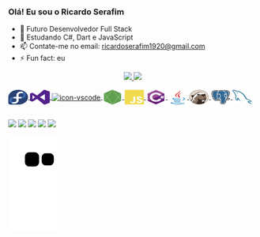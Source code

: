### Olá! Eu sou o Ricardo Serafim

- 🔭 Futuro Desenvolvedor Full Stack
- 🌱 Estudando C#, Dart e JavaScript
- 📫 Contate-me no email: ricardoserafim1920@gmail.com
- ⚡ Fun fact: eu

<div align="center">
  <a href="https://github.com/SorSerafim">
  <img height="180em" src="https://github-readme-stats.vercel.app/api?username=SorSerafim&show_icons=true&theme=radical&include_all_commits=true&count_private=true"/>
  <img height="180em" src="https://github-readme-stats.vercel.app/api/top-langs/?username=SorSerafim&layout=compact&langs_count=7&theme=radical"/>
</div>
  
<div style="display: inline_block"><br>
<!--  
  <img align="center" alt="Ts" height="30" width="40" src="https://raw.githubusercontent.com/devicons/devicon/master/icons/typescript/typescript-plain.svg">
  <img align="center" alt="React" height="30" width="40" src="https://raw.githubusercontent.com/devicons/devicon/master/icons/react/react-original.svg">
  <img align="center" alt="HTML" height="30" width="40" src="https://raw.githubusercontent.com/devicons/devicon/master/icons/html5/html5-original.svg">
  <img align="center" alt="CSS" height="30" width="40" src="https://raw.githubusercontent.com/devicons/devicon/master/icons/css3/css3-original.svg"> 
  <img align="center" alt="icon-" height="30" width="40" src=""> -->
  <img align="center" alt="icon-fedora" height="30" width="40" src="https://github.com/devicons/devicon/blob/master/icons/fedora/fedora-original.svg">
  <img align="center" alt="icon-visualStudio" height="30" width="40" src="https://github.com/devicons/devicon/blob/master/icons/visualstudio/visualstudio-plain.svg">
  <img align="center" alt="icon-vscode" height="30" width="40" src="https://cdn.jsdelivr.net/gh/devicons/devicon/icons/vscode/vscode-original.svg">
  <img align="center" alt="icon-nodeJs" height="30" width="40" src="https://github.com/devicons/devicon/blob/master/icons/nodejs/nodejs-plain.svg">
  <img align="center" alt="icon-Js" height="30" width="40" src="https://raw.githubusercontent.com/devicons/devicon/master/icons/javascript/javascript-plain.svg">
  <img align="center" alt="icon-Csharp" height="30" width="40" src="https://raw.githubusercontent.com/devicons/devicon/master/icons/csharp/csharp-original.svg">
  <img align="center" alt="icon-java" height="30" width="40" src="https://github.com/devicons/devicon/blob/master/icons/java/java-original.svg">
  <img align="center" alt="icon-dbeaver" height="30" width="40" src="https://github.com/devicons/devicon/blob/master/icons/dbeaver/dbeaver-original.svg">
  <img align="center" alt="icon-postgresql" height="30" width="40" src="https://github.com/devicons/devicon/blob/master/icons/postgresql/postgresql-original.svg">
  <img align="center" alt="icon-mySql" height="30" width="40" src="https://github.com/devicons/devicon/blob/master/icons/mysql/mysql-original.svg">
  

  
<!--  <img align="right" alt="pic" height="150" style="border-radius:50px;" src="https://media.giphy.com/media/VRKheDy4DkBMrQm66p/giphy.gif"> -->
</div>
  
  ##
  
<div> 
  
  <a href="https://instagram.com/ri.sos_" target="_blank"><img src="https://img.shields.io/badge/-Instagram-%23E4405F?style=for-the-badge&logo=instagram&logoColor=white" target="_blank"></a>
 	<a href="https://www.twitch.tv/sourisin" target="_blank"><img src="https://img.shields.io/badge/Twitch-9146FF?style=for-the-badge&logo=twitch&logoColor=white" target="_blank"></a>
 <a href="https://discord.gg/CWmgrKKYhs" target="_blank"><img src="https://img.shields.io/badge/Discord-7289DA?style=for-the-badge&logo=discord&logoColor=white" target="_blank"></a> 
  <a href = "mailto:ricardoserafim1920@gmail.com"><img src="https://img.shields.io/badge/-Gmail-%23333?style=for-the-badge&logo=gmail&logoColor=white" target="_blank"></a>
  <a href="https://www.linkedin.com/in/ricardo-serafim-34bb0146" target="_blank"><img src="https://img.shields.io/badge/-LinkedIn-%230077B5?style=for-the-badge&logo=linkedin&logoColor=white" target="_blank"></a> 
 
  ![Snake animation](https://github.com/SorSerafim/SorSerafim/blob/output/github-contribution-grid-snake.svg)
 
</div>
